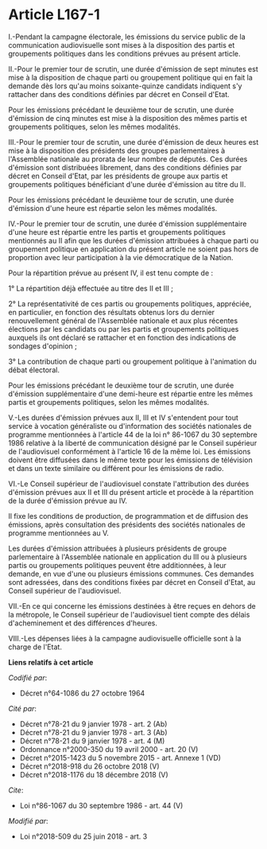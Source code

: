 # Article L167-1

I.-Pendant la campagne électorale, les émissions du service public de la communication audiovisuelle sont mises à la
disposition des partis et groupements politiques dans les conditions prévues au présent article. 

II.-Pour le premier tour de scrutin, une durée d'émission de sept minutes est mise à la disposition de chaque parti ou
groupement politique qui en fait la demande dès lors qu'au moins soixante-quinze candidats indiquent s'y rattacher dans des
conditions définies par décret en Conseil d'Etat. 

Pour les émissions précédant le deuxième tour de scrutin, une durée d'émission de cinq minutes est mise à la disposition des
mêmes partis et groupements politiques, selon les mêmes modalités. 

III.-Pour le premier tour de scrutin, une durée d'émission de deux heures est mise à la disposition des présidents des
groupes parlementaires à l'Assemblée nationale au prorata de leur nombre de députés. Ces durées d'émission sont distribuées
librement, dans des conditions définies par décret en Conseil d'Etat, par les présidents de groupe aux partis et groupements
politiques bénéficiant d'une durée d'émission au titre du II. 

Pour les émissions précédant le deuxième tour de scrutin, une durée d'émission d'une heure est répartie selon les mêmes
modalités. 

IV.-Pour le premier tour de scrutin, une durée d'émission supplémentaire d'une heure est répartie entre les partis et
groupements politiques mentionnés au II afin que les durées d'émission attribuées à chaque parti ou groupement politique en
application du présent article ne soient pas hors de proportion avec leur participation à la vie démocratique de la Nation. 

Pour la répartition prévue au présent IV, il est tenu compte de : 

1° La répartition déjà effectuée au titre des II et III ; 

2° La représentativité de ces partis ou groupements politiques, appréciée, en particulier, en fonction des résultats obtenus
lors du dernier renouvellement général de l'Assemblée nationale et aux plus récentes élections par les candidats ou par les
partis et groupements politiques auxquels ils ont déclaré se rattacher et en fonction des indications de sondages
d'opinion ; 

3° La contribution de chaque parti ou groupement politique à l'animation du débat électoral. 

Pour les émissions précédant le deuxième tour de scrutin, une durée d'émission supplémentaire d'une demi-heure est répartie
entre les mêmes partis et groupements politiques, selon les mêmes modalités. 

V.-Les durées d'émission prévues aux II, III et IV s'entendent pour tout service à vocation généraliste ou d'information des
sociétés nationales de programme mentionnées à l'article 44 de la loi n° 86-1067 du 30 septembre 1986 relative à la liberté
de communication désigné par le Conseil supérieur de l'audiovisuel conformément à l'article 16 de la même loi. Les émissions
doivent être diffusées dans le même texte pour les émissions de télévision et dans un texte similaire ou différent pour les
émissions de radio. 

VI.-Le Conseil supérieur de l'audiovisuel constate l'attribution des durées d'émission prévues aux II et III du présent
article et procède à la répartition de la durée d'émission prévue au IV. 

Il fixe les conditions de production, de programmation et de diffusion des émissions, après consultation des présidents des
sociétés nationales de programme mentionnées au V. 

Les durées d'émission attribuées à plusieurs présidents de groupe parlementaire à l'Assemblée nationale en application du III
ou à plusieurs partis ou groupements politiques peuvent être additionnées, à leur demande, en vue d'une ou plusieurs
émissions communes. Ces demandes sont adressées, dans des conditions fixées par décret en Conseil d'Etat, au Conseil
supérieur de l'audiovisuel. 

VII.-En ce qui concerne les émissions destinées à être reçues en dehors de la métropole, le Conseil supérieur de
l'audiovisuel tient compte des délais d'acheminement et des différences d'heures. 

VIII.-Les dépenses liées à la campagne audiovisuelle officielle sont à la charge de l'Etat.

**Liens relatifs à cet article**

_Codifié par_:

  - Décret n°64-1086 du 27 octobre 1964

_Cité par_:

  - Décret n°78-21 du 9 janvier 1978 - art. 2 (Ab)
  - Décret n°78-21 du 9 janvier 1978 - art. 3 (Ab)
  - Décret n°78-21 du 9 janvier 1978 - art. 4 (M)
  - Ordonnance n°2000-350 du 19 avril 2000 - art. 20 (V)
  - Décret n°2015-1423 du 5 novembre 2015 - art. Annexe 1 (VD)
  - Décret n°2018-918 du 26 octobre 2018 (V)
  - Décret n°2018-1176 du 18 décembre 2018 (V)

_Cite_:

  - Loi n°86-1067 du 30 septembre 1986 - art. 44 (V)

_Modifié par_:

  - Loi n°2018-509 du 25 juin 2018 - art. 3
